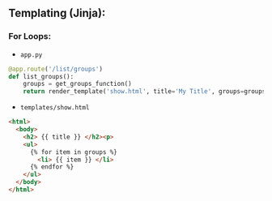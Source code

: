 ## Templating (Jinja):

### For Loops:

- `app.py`

```python
@app.route('/list/groups')
def list_groups():
	groups = get_groups_function()
	return render_template('show.html', title='My Title', groups=groups)
```

- `templates/show.html`

```html
<html>
  <body>
    <h2> {{ title }} </h2><p>
    <ul>
      {% for item in groups %}
        <li> {{ item }} </li>
      {% endfor %}
    </ul>
  </body>
</html>
```
